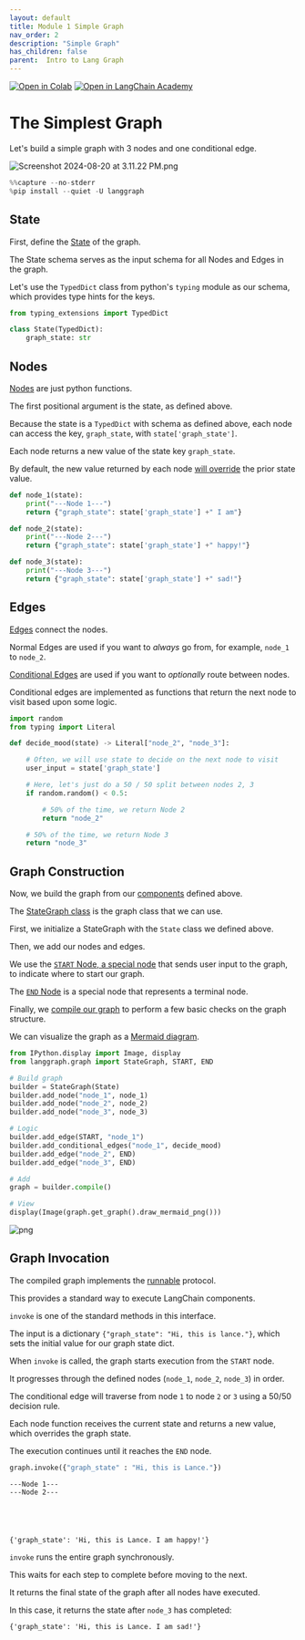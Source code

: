 ```yaml
---
layout: default
title: Module 1 Simple Graph
nav_order: 2
description: "Simple Graph"
has_children: false
parent:  Intro to Lang Graph
---
```


[![Open in Colab](https://colab.research.google.com/assets/colab-badge.svg)](https://colab.research.google.com/github/langchain-ai/langchain-academy/blob/main/module-1/simple-graph.ipynb) [![Open in LangChain Academy](https://cdn.prod.website-files.com/65b8cd72835ceeacd4449a53/66e9eba12c7b7688aa3dbb5e_LCA-badge-green.svg)](https://academy.langchain.com/courses/take/intro-to-langgraph/lessons/58238187-lesson-2-simple-graph)

# The Simplest Graph

Let's build a simple graph with 3 nodes and one conditional edge.

![Screenshot 2024-08-20 at 3.11.22 PM.png](https://cdn.prod.website-files.com/65b8cd72835ceeacd4449a53/66dba5f465f6e9a2482ad935_simple-graph1.png)


```python
%%capture --no-stderr
%pip install --quiet -U langgraph
```

## State

First, define the [State](https://langchain-ai.github.io/langgraph/concepts/low_level/#state) of the graph.

The State schema serves as the input schema for all Nodes and Edges in the graph.

Let's use the `TypedDict` class from python's `typing` module as our schema, which provides type hints for the keys.


```python
from typing_extensions import TypedDict

class State(TypedDict):
    graph_state: str
```

## Nodes

[Nodes](https://langchain-ai.github.io/langgraph/concepts/low_level/#nodes) are just python functions.

The first positional argument is the state, as defined above.

Because the state is a `TypedDict` with schema as defined above, each node can access the key, `graph_state`, with `state['graph_state']`.

Each node returns a new value of the state key `graph_state`.
  
By default, the new value returned by each node [will override](https://langchain-ai.github.io/langgraph/concepts/low_level/#reducers) the prior state value.


```python
def node_1(state):
    print("---Node 1---")
    return {"graph_state": state['graph_state'] +" I am"}

def node_2(state):
    print("---Node 2---")
    return {"graph_state": state['graph_state'] +" happy!"}

def node_3(state):
    print("---Node 3---")
    return {"graph_state": state['graph_state'] +" sad!"}
```

## Edges

[Edges](https://langchain-ai.github.io/langgraph/concepts/low_level/#edges) connect the nodes.

Normal Edges are used if you want to *always* go from, for example, `node_1` to `node_2`.

[Conditional Edges](https://langchain-ai.github.io/langgraph/concepts/low_level/#conditional-edges) are used if you want to *optionally* route between nodes.

Conditional edges are implemented as functions that return the next node to visit based upon some logic.


```python
import random
from typing import Literal

def decide_mood(state) -> Literal["node_2", "node_3"]:

    # Often, we will use state to decide on the next node to visit
    user_input = state['graph_state']

    # Here, let's just do a 50 / 50 split between nodes 2, 3
    if random.random() < 0.5:

        # 50% of the time, we return Node 2
        return "node_2"

    # 50% of the time, we return Node 3
    return "node_3"
```

## Graph Construction

Now, we build the graph from our [components](
https://langchain-ai.github.io/langgraph/concepts/low_level/) defined above.

The [StateGraph class](https://langchain-ai.github.io/langgraph/concepts/low_level/#stategraph) is the graph class that we can use.

First, we initialize a StateGraph with the `State` class we defined above.

Then, we add our nodes and edges.

We use the [`START` Node, a special node](https://langchain-ai.github.io/langgraph/concepts/low_level/#start-node) that sends user input to the graph, to indicate where to start our graph.

The [`END` Node](https://langchain-ai.github.io/langgraph/concepts/low_level/#end-node) is a special node that represents a terminal node.

Finally, we [compile our graph](https://langchain-ai.github.io/langgraph/concepts/low_level/#compiling-your-graph) to perform a few basic checks on the graph structure.

We can visualize the graph as a [Mermaid diagram](https://github.com/mermaid-js/mermaid).


```python
from IPython.display import Image, display
from langgraph.graph import StateGraph, START, END

# Build graph
builder = StateGraph(State)
builder.add_node("node_1", node_1)
builder.add_node("node_2", node_2)
builder.add_node("node_3", node_3)

# Logic
builder.add_edge(START, "node_1")
builder.add_conditional_edges("node_1", decide_mood)
builder.add_edge("node_2", END)
builder.add_edge("node_3", END)

# Add
graph = builder.compile()

# View
display(Image(graph.get_graph().draw_mermaid_png()))
```


    
![png](output_10_0.png)
    


## Graph Invocation

The compiled graph implements the [runnable](https://python.langchain.com/docs/concepts/runnables/) protocol.

This provides a standard way to execute LangChain components.

`invoke` is one of the standard methods in this interface.

The input is a dictionary `{"graph_state": "Hi, this is lance."}`, which sets the initial value for our graph state dict.

When `invoke` is called, the graph starts execution from the `START` node.

It progresses through the defined nodes (`node_1`, `node_2`, `node_3`) in order.

The conditional edge will traverse from node `1` to node `2` or `3` using a 50/50 decision rule.

Each node function receives the current state and returns a new value, which overrides the graph state.

The execution continues until it reaches the `END` node.


```python
graph.invoke({"graph_state" : "Hi, this is Lance."})
```

    ---Node 1---
    ---Node 2---





    {'graph_state': 'Hi, this is Lance. I am happy!'}



`invoke` runs the entire graph synchronously.

This waits for each step to complete before moving to the next.

It returns the final state of the graph after all nodes have executed.

In this case, it returns the state after `node_3` has completed:

```
{'graph_state': 'Hi, this is Lance. I am sad!'}
```


```python

```
